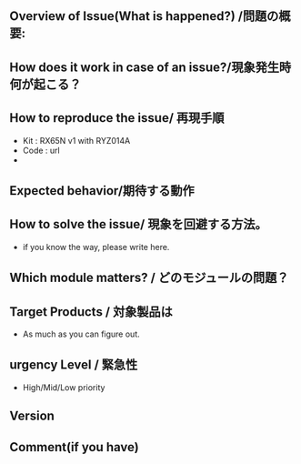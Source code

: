 ## Overview of Issue(What is happened?) /問題の概要: 

## How does it work in case of an issue?/現象発生時何が起こる？

## How to reproduce the issue/ 再現手順

 - Kit : RX65N v1 with RYZ014A
 - Code : url
 - 

## Expected behavior/期待する動作

## How to solve the issue/ 現象を回避する方法。
- if you know the way, please write here.

## Which module matters? / どのモジュールの問題？

## Target Products / 対象製品は

- As much as you can figure out.

## urgency Level / 緊急性

- High/Mid/Low priority

## Version

## Comment(if you have)